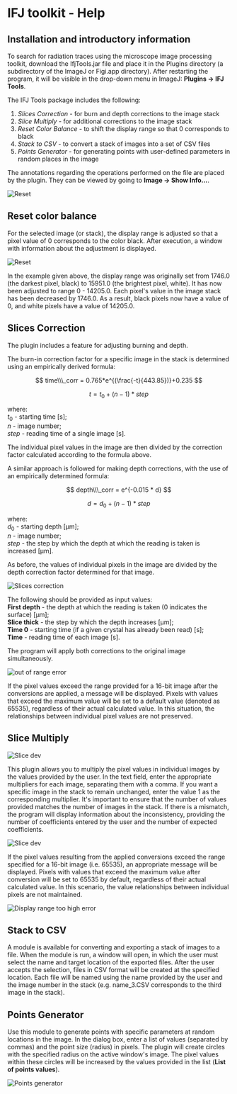 # IFJ toolkit - Help

## Installation and introductory information

To search for radiation traces using the microscope image processing toolkit, download the IfjTools.jar file and place it in the Plugins directory (a subdirectory of the ImageJ or Figi.app directory). After restarting the program, it will be visible in the drop-down menu in ImageJ: **Plugins -> IFJ Tools**.

The IFJ Tools package includes the following:
1. _Slices Correction_ - for burn and depth corrections to the image stack
2. _Slice Multiply_ - for additional corrections to the image stack
3. _Reset Color Balance_ - to shift the display range so that 0 corresponds to black
4. _Stack to CSV_ - to convert a stack of images into a set of CSV files
5. _Points Generator_ - for generating points with user-defined parameters in random places in the image

The annotations regarding the operations performed on the file are placed by the plugin. They can be viewed by going to **Image -> Show Info...**.

![Reset](img/adnotacje.JPG)

## Reset color balance

For the selected image (or stack), the display range is adjusted so that a pixel value of 0 corresponds to the color black. After execution, a window with information about the adjustment is displayed.

![Reset](img/log_reset.jpg)

In the example given above, the display range was originally set from 1746.0 (the darkest pixel, black) to 15951.0 (the brightest pixel, white). It has now been adjusted to range 0 - 14205.0. Each pixel's value in the image stack has been decreased by 1746.0. As a result, black pixels now have a value of 0, and white pixels have a value of 14205.0.

## Slices Correction

The plugin includes a feature for adjusting burning and depth.

The burn-in correction factor for a specific image in the stack is determined using an empirically derived formula:

$$
  time\\\_corr = 0.765*e^{(\frac{-t}{443.85})}+0.235
$$

$$
 t = t_{0}+ (n-1)*step
$$

where:<br>
$t_{0}$ - starting time [s];<br>
$n$ - image number;<br>
$step$ - reading time of a single image [s].

The individual pixel values in the image are then divided by the correction factor calculated according to the formula above.

A similar approach is followed for making depth corrections, with the use of an empirically determined formula:

$$
depth\\\_corr = e^{-0.015 * d}
$$

$$
  d = d_{0}+ (n-1)*step
$$

where:<br>
$d_{0}$ - starting depth [&mu;m];<br>
$n$ - image number;<br>
$step$ - the step by which the depth at which the reading is taken is increased [&mu;m].

As before, the values of individual pixels in the image are divided by the depth correction factor determined for that image.

![Slices correction](img/Slices_corr.JPG)

The following should be provided as input values:<br>
**First depth** - the depth at which the reading is taken (0 indicates the surface) [&mu;m];<br>
**Slice thick** - the step by which the depth increases [&mu;m];<br>
**Time 0** - starting time (if a given crystal has already been read) [s];<br>
**Time** - reading time of each image [s].

The program will apply both corrections to the original image simultaneously.

![out of range error](img/Values_out_of_range.PNG)

If the pixel values exceed the range provided for a 16-bit image after the conversions are applied, a message will be displayed. Pixels with values that exceed the maximum value will be set to a default value (denoted as 65535), regardless of their actual calculated value. In this situation, the relationships between individual pixel values are not preserved.

## Slice Multiply

![Slice dev](img/slices_div.JPG)

This plugin allows you to multiply the pixel values in individual images by the values provided by the user. In the text field, enter the appropriate multipliers for each image, separating them with a comma. If you want a specific image in the stack to remain unchanged, enter the value 1 as the corresponding multiplier. It's important to ensure that the number of values provided matches the number of images in the stack. If there is a mismatch, the program will display information about the inconsistency, providing the number of coefficients entered by the user and the number of expected coefficients.

![Slice dev](img/log_corr.JPG)

If the pixel values resulting from the applied conversions exceed the range specified for a 16-bit image (i.e. 65535), an appropriate message will be displayed. Pixels with values that exceed the maximum value after conversion will be set to 65535 by default, regardless of their actual calculated value. In this scenario, the value relationships between individual pixels are not maintained.

![Display range too high error](img/Display_range_too_high.PNG)

## Stack to CSV

A module is available for converting and exporting a stack of images to a file. When the module is run, a window will open, in which the user must select the name and target location of the exported files. After the user accepts the selection, files in CSV format will be created at the specified location. Each file will be named using the name provided by the user and the image number in the stack (e.g. name_3.CSV corresponds to the third image in the stack).

## Points Generator

Use this module to generate points with specific parameters at random locations in the image. In the dialog box, enter a list of values (separated by commas) and the point size (radius) in pixels. The plugin will create circles with the specified radius on the active window's image. The pixel values within these circles will be increased by the values provided in the list (**List of points values**).

![Points generator](img/Points_generator.PNG)

